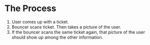 # The Process
1) User comes up with a ticket.  
2) Bouncer scans ticket. Then takes a picture of the user.  
3) If the bouncer scans the same ticket again, that picture of the user should show up among the other information.  
